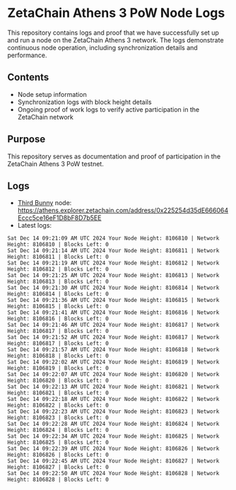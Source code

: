 # ZetaChain Athens 3 PoW Node Logs
This repository contains logs and proof that we have successfully set up and run a node on the ZetaChain Athens 3 network. The logs demonstrate continuous node operation, including synchronization details and performance.

## Contents
- Node setup information
- Synchronization logs with block height details
- Ongoing proof of work logs to verify active participation in the ZetaChain network

## Purpose
This repository serves as documentation and proof of participation in the ZetaChain Athens 3 PoW testnet.

## Logs

- [Third Bunny](https://thirdbunny.xyz/) node: https://athens.explorer.zetachain.com/address/0x225254d35dE666064Eccc5ce16eF1D8bF8D7b5EE
- Latest logs:
```
Sat Dec 14 09:21:09 AM UTC 2024 Your Node Height: 8106810 | Network Height: 8106810 | Blocks Left: 0
Sat Dec 14 09:21:14 AM UTC 2024 Your Node Height: 8106811 | Network Height: 8106811 | Blocks Left: 0
Sat Dec 14 09:21:19 AM UTC 2024 Your Node Height: 8106812 | Network Height: 8106812 | Blocks Left: 0
Sat Dec 14 09:21:25 AM UTC 2024 Your Node Height: 8106813 | Network Height: 8106813 | Blocks Left: 0
Sat Dec 14 09:21:30 AM UTC 2024 Your Node Height: 8106814 | Network Height: 8106814 | Blocks Left: 0
Sat Dec 14 09:21:36 AM UTC 2024 Your Node Height: 8106815 | Network Height: 8106815 | Blocks Left: 0
Sat Dec 14 09:21:41 AM UTC 2024 Your Node Height: 8106816 | Network Height: 8106816 | Blocks Left: 0
Sat Dec 14 09:21:46 AM UTC 2024 Your Node Height: 8106817 | Network Height: 8106817 | Blocks Left: 0
Sat Dec 14 09:21:52 AM UTC 2024 Your Node Height: 8106817 | Network Height: 8106817 | Blocks Left: 0
Sat Dec 14 09:21:57 AM UTC 2024 Your Node Height: 8106818 | Network Height: 8106818 | Blocks Left: 0
Sat Dec 14 09:22:02 AM UTC 2024 Your Node Height: 8106819 | Network Height: 8106819 | Blocks Left: 0
Sat Dec 14 09:22:07 AM UTC 2024 Your Node Height: 8106820 | Network Height: 8106820 | Blocks Left: 0
Sat Dec 14 09:22:13 AM UTC 2024 Your Node Height: 8106821 | Network Height: 8106821 | Blocks Left: 0
Sat Dec 14 09:22:18 AM UTC 2024 Your Node Height: 8106822 | Network Height: 8106822 | Blocks Left: 0
Sat Dec 14 09:22:23 AM UTC 2024 Your Node Height: 8106823 | Network Height: 8106823 | Blocks Left: 0
Sat Dec 14 09:22:28 AM UTC 2024 Your Node Height: 8106824 | Network Height: 8106824 | Blocks Left: 0
Sat Dec 14 09:22:34 AM UTC 2024 Your Node Height: 8106825 | Network Height: 8106825 | Blocks Left: 0
Sat Dec 14 09:22:39 AM UTC 2024 Your Node Height: 8106826 | Network Height: 8106826 | Blocks Left: 0
Sat Dec 14 09:22:45 AM UTC 2024 Your Node Height: 8106827 | Network Height: 8106827 | Blocks Left: 0
Sat Dec 14 09:22:50 AM UTC 2024 Your Node Height: 8106828 | Network Height: 8106828 | Blocks Left: 0
```
